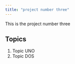 ```yaml
---
title: "project number three"
---
```


This is the project number three

## Topics

1. Topic UNO
2. Topic DOS
